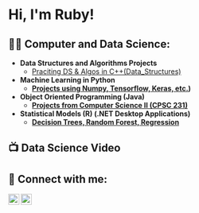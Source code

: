 <h1>Hi, I'm Ruby! <br/> 

<h2>👨‍💻 Computer and Data Science:</h2>

- <b>Data Structures and Algorithms Projects</b>
  - [Praciting DS & Algos in C++(Data_Structures)](https://github.com/rubylink/Portfolio/tree/c60a707b17e0715a3e1da6c9cf6345e897265d4f/Data_Structures )<b>
- <b> Machine Learning in Python </b>
  - [Projects using Numpy, Tensorflow, Keras, etc.](https://github.com/rubylink/Portfolio/tree/62dbb0f31b11bf2211bb9c56598405c8a03da3c6/Machine_Learning)) <b>
- <b>Object Oriented Programming (Java)</b>
  - [Projects from Computer Science II (CPSC 231)](https://github.com/rubylink/Portfolio/tree/62dbb0f31b11bf2211bb9c56598405c8a03da3c6/OOP_Java)
- <b>Statistical Models (R) (.NET Desktop Applications)</b>
  - [Decision Trees, Random Forest, Regression](https://github.com/rubylink/Portfolio/tree/62dbb0f31b11bf2211bb9c56598405c8a03da3c6/Bus_Statistical_Models)

<h2>📺 Data Science Video </h2>

<h2> 🤳 Connect with me:</h2>

[<img align="left" alt="JoshMadakor | LinkedIn" width="22px" src="https://cdn.jsdelivr.net/npm/simple-icons@v3/icons/linkedin.svg" />][linkedin]
[<img align="left" alt="JoshMadakor | Instagram" width="22px" src="https://cdn.jsdelivr.net/npm/simple-icons@v3/icons/instagram.svg" />][instagram]

[instagram]: https://www.instagram.com/ruby_link11/?hl=en
[linkedin]: https://www.linkedin.com/in/rubylink/

<!--

Here are some ideas to get you started:

- 🔭 I’m currently working on ...
- 🌱 I’m currently learning ...
- 👯 I’m looking to collaborate on ...
- 🤔 I’m looking for help with ...
- 💬 Ask me about ...
- 📫 How to reach me: ...
- 😄 Pronouns: ...
- ⚡ Fun fact: ...
-->
